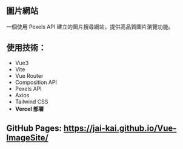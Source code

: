 ## 圖片網站
一個使用 Pexels API 建立的圖片搜尋網站，提供高品質圖片瀏覽功能。

## 使用技術：  
- Vue3  
- Vite  
- Vue Router  
- Composition API  
- Pexels API
- Axios  
- Tailwind CSS
- **Vercel 部署**
## GitHub Pages: https://jai-kai.github.io/Vue-ImageSite/  
